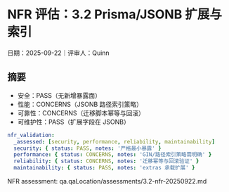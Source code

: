 # NFR 评估：3.2 Prisma/JSONB 扩展与索引

日期：2025-09-22｜评审人：Quinn

## 摘要

- 安全：PASS（无新增暴露面）
- 性能：CONCERNS（JSONB 路径索引策略）
- 可靠性：CONCERNS（迁移脚本幂等与回滚）
- 可维护性：PASS（扩展字段在 JSONB）

```yaml
nfr_validation:
  _assessed: [security, performance, reliability, maintainability]
  security: { status: PASS, notes: '严格最小暴露' }
  performance: { status: CONCERNS, notes: 'GIN/路径索引策略需明确' }
  reliability: { status: CONCERNS, notes: '迁移幂等与回滚验证' }
  maintainability: { status: PASS, notes: 'extras 承载扩展' }
```

NFR assessment: qa.qaLocation/assessments/3.2-nfr-20250922.md

